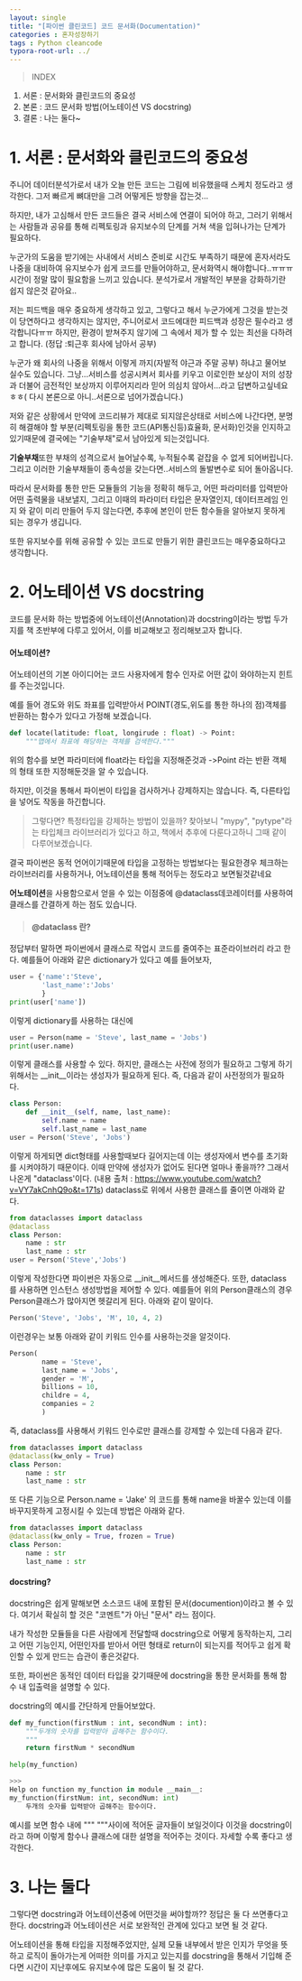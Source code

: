 ```yaml
---
layout: single
title: "[파이썬 클린코드] 코드 문서화(Documentation)"
categories : 혼자성장하기
tags : Python cleancode
typora-root-url: ../
---
```


> INDEX
1. 서론 : 문서화와 클린코드의 중요성
2. 본론 : 코드 문서화 방법(어노테이션 VS docstring)
3. 결론 : 나는 둘다~

# 1. 서론 : 문서화와 클린코드의 중요성

주니어 데이터분석가로서 내가 오늘 만든 코드는 그림에 비유했을때 스케치 정도라고 생각한다. 그저 빠르게 뼈대만을 그려 어떻게든 방향을 잡는것...

하지만, 내가 고심해서 만든 코드들은 결국 서비스에 연결이 되어야 하고, 그러기 위해서는 사람들과 공유를 통해 리펙토링과 유지보수의 단계를 거쳐 색을 입혀나가는 단계가 필요하다.

누군가의 도움을 받기에는 사내에서 서비스 준비로 시간도 부족하기 때문에 혼자서라도 나중을 대비하여 유지보수가 쉽게 코드를 만들어야하고, 문서화역시 해야합니다..ㅠㅠㅠ 시간이 정말 많이 필요함을 느끼고 있습니다. 
분석가로서 개발적인 부분을 강화하기란 쉽지 않은것 같아요.. 

저는 피드백을 매우 중요하게 생각하고 있고, 그렇다고 해서 누군가에게 그것을 받는것이 당연하다고 생각하지는 않지만, 주니어로서 코드에대한 피드백과 성장은 필수라고 생각합니다ㅠㅠ 하지만, 환경이 받쳐주지 않기에 그 속에서 제가 할 수 있는 최선을 다하려고 합니다. (정답 :퇴근후 회사에 남아서 공부)

누군가 왜 회사의 나중을 위해서 이렇게 까지(자발적 야근과 주말 공부) 하냐고 물어보실수도 있습니다.
그냥...서비스를 성공시켜서 회사를 키우고 이로인한 보상이 저의 성장과 더불어 금전적인 보상까지 이루어지리라 믿어 의심치 않아서...라고 답변하고싶네요 ㅎㅎ( 다시 본론으로 아니..서론으로 넘어가겠습니다.)

저와 같은 상황에서 만약에 코드리뷰가 제대로 되지않은상태로 서비스에 나간다면, 분명히 해결해야 할 부분(리펙토링을 통한 코드(API통신등)효율화, 문서화)인것을 인지하고 있기때문에 결국에는 "기술부채"로서 남아있게 되는것입니다.

**기술부채**또한 부채의 성격으로서 늘어날수록, 누적될수록 겉잡을 수 없게 되어버립니다. 그리고 이러한 기술부채들이 종속성을 갖는다면..서비스의 돌발변수로 되어 돌아옵니다.

따라서 문서화를 통한 만든 모듈들의 기능을 정확히 해두고, 어떤 파라미터를 입력받아 어떤 출력물을 내보낼지, 그리고 이때의 파라미터 타입은 문자열인지, 데이터프레임 인지 와 같이 미리 만들어 두지 않는다면, 추후에 본인이 만든 함수들을 알아보지 못하게 되는 경우가 생깁니다. 

또한 유지보수를 위해 공유할 수 있는 코드로 만들기 위한 클린코드는 매우중요하다고 생각합니다.

# 2. 어노테이션 VS docstring

코드를 문서화 하는 방법중에 어노테이션(Annotation)과 docstring이라는 방법 두가지를 책 초반부에 다루고 있어서, 이를 비교해보고 정리해보고자 합니다.

#### 어노테이션?
어노테이션의 기본 아이디어는 코드 사용자에게 함수 인자로 어떤 값이 와야하는지 힌트를 주는것입니다. 

예를 들어 경도와 위도 좌표를 입력받아서 POINT(경도,위도를 통한 하나의 점)객체를 반환하는 함수가 있다고 가정해 보겠습니다. 
```python
def locate(latitude: float, longirude : float) -> Point:
	"""맵에서 좌표에 해당하는 객체를 검색한다."""
```

위의 함수를 보면 파라미터에 float라는 타입을 지정해준것과 ->Point 라는 반환 객체의 형태 또한 지정해둔것을 알 수 있습니다. 

하지만, 이것을 통해서 파이썬이 타입을 검사하거나 강제하지는 않습니다. 즉, 다른타입을 넣어도 작동을 하긴합니다. 

> 그렇다면? 특정타입을 강제하는 방법이 있을까?
찾아보니 "mypy", "pytype"라는 타입체크 라이브러리가 있다고 하고, 책에서 추후에 다룬다고하니 그때 같이 다루어보겠습니다.

결국 파이썬은 동적 언어이기때문에 타입을 고정하는 방법보다는 필요한경우 체크하는 라이브러리를 사용하거나, 어노테이션을 통해 적어두는 정도라고 보면될것같네요

**어노테이션**을 사용함으로서 얻을 수 있는 이점중에 @dataclass데코레이터를 사용하여 클래스를 간결하게 하는 점도 있습니다.

>#### @dataclass 란?
정답부터 말하면 파이썬에서 클래스로 작업시 코드를 줄여주는 표준라이브러리 라고 한다.
예를들어 아래와 같은 dictionary가 있다고 예를 들어보자,
```python
user = {'name':'Steve',
		'last_name':'Jobs'
        }
print(user['name'])
```
이렇게 dictionary를 사용하는 대신에
```python
user = Person(name = 'Steve', last_name = 'Jobs')
print(user.name)
```
이렇게 클래스를 사용할 수 있다. 하지만, 클래스는 사전에 정의가 필요하고 그렇게 하기위해서는 __init__이라는 생성자가 필요하게 된다.
즉, 다음과 같이 사전정의가 필요하다.
```python
class Person:
	def __init__(self, name, last_name):
    	self.name = name
        self.last_name = last_name
user = Person('Steve', 'Jobs')
```
이렇게 하게되면 dict형태를 사용할때보다 길어지는데 이는 생성자에서 변수를 초기화를 시켜야하기 때문이다.
이때 만약에 생성자가 없어도 된다면 얼마나 좋을까?? 그래서 나온게 "dataclass'이다.
(내용 출처 : <https://www.youtube.com/watch?v=VY7akCnhQ9o&t=171s>)
dataclass로 위에서 사용한 클래스를 줄이면 아래와 같다.
```python
from dataclasses import dataclass
@dataclass
class Person:
	name : str
    last_name : str
user = Person('Steve','Jobs')
```
이렇게 작성한다면 파이썬은 자동으로 __init__메서드를 생성해준다.
또한, dataclass를 사용하면 인스턴스 생성방법을 제어할 수 있다.
예를들어 위의 Person클래스의 경우 Person클래스가 많아지면 헷갈리게 된다.
아래와 같이 말이다.
```python
Person('Steve', 'Jobs', 'M', 10, 4, 2)
```
이런경우는 보통 아래와 같이 키워드 인수를 사용하는것을 알것이다.
```python
Person(
		name = 'Steve',
        last_name = 'Jobs',
        gender = 'M',
        billions = 10,
        childre = 4,
        companies = 2
        )
```
즉, dataclass를 사용해서 키워드 인수로만 클래스를 강제할 수 있는데 다음과 같다.
```python
from dataclasses import dataclass
@dataclass(kw_only = True)
class Person:
	name : str
    last_name : str
```
또 다른 기능으로 Person.name = 'Jake' 의 코드를 통해 name을 바꿀수 있는데 이를 바꾸지못하게 고정시킬 수 있는데 방법은 아래와 같다.
```python
from dataclasses import dataclass
@dataclass(kw_only = True, frozen = True)
class Person:
	name : str
    last_name : str
```

#### docstring?

docstring은 쉽게 말해보면 소스코드 내에 포함된 문서(documention)이라고 볼 수 있다. 여기서 확실히 할 것은 "코멘트"가 아닌 "문서" 라느 점이다.

내가 작성한 모듈들을 다른 사람에게 전달할때 docstring으로 어떻게 동작하는지, 그리고 어떤 기능인지, 어떤인자를 받아서 어떤 형태로 return이 되는지를 적어두고 쉽게 확인할 수 있게 만드는 습관이 좋은것같다.

또한, 파이썬은 동적인 데이터 타입을 갖기때문에 docstring을 통한 문서화를 통해 함수 내 입출력을 설명할 수 있다.

docstring의 예시를 간단하게 만들어보았다.

```python
def my_function(firstNum : int, secondNum : int):
	"""두개의 숫자를 입력받아 곱해주는 함수이다.
    """
    return firstNum * secondNum
    
help(my_function)

>>> 
Help on function my_function in module __main__:
my_function(firstNum: int, secondNum: int)
    두개의 숫자를 입력받아 곱해주는 함수이다.
```
예시를 보면 함수 내에 """ """사이에 적어둔 글자들이 보일것이다 이것을 docstring이라고 하며 이렇게 함수나 클래스에 대한 설명을 적어주는 것이다.
자세할 수록 좋다고 생각한다.


# 3. 나는 둘다
그렇다면 docstring과 어노테이션중에 어떤것을 써야할까??
정답은 둘 다 쓰면좋다고 한다. docstring과 어노테이션은 서로 보완적인 관계에 있다고 보면 될 것 같다.

어노테이션을 통해 타입을 지정해주었지만, 실제 모듈 내부에서 받은 인지가 무엇을 뜻하고 로직이 돌아가는게 어떠한 의미를 가지고 있는지를 docstring을 통해서 기입해 준다면 시간이 지난후에도 유지보수에 많은 도움이 될 것 같다.